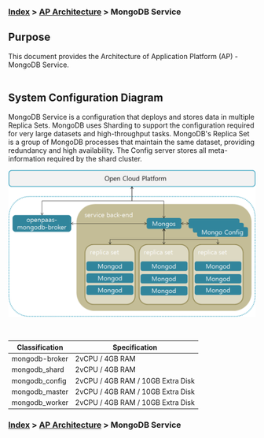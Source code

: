 ### [Index](https://github.com/PaaS-TA/Guide-eng/blob/master/README.md) > [AP Architecture](../README.md) > MongoDB Service

## Purpose
This document provides the Architecture of Application Platform (AP) - MongoDB Service.
<br><br>

## System Configuration Diagram
MongoDB Service is a configuration that deploys and stores data in multiple Replica Sets.
MongoDB uses Sharding to support the configuration required for very large datasets and high-throughput tasks.
MongoDB's Replica Set is a group of MongoDB processes that maintain the same dataset, providing redundancy and high availability.
The Config server stores all meta-information required by the shard cluster.

![mongodb_architecture_eng](./image/mongodb_architecture.png)


<br>

| Classification | Specification |
|-------|----|
| mongodb-broker | 2vCPU / 4GB RAM |
| mongodb_shard | 2vCPU / 4GB RAM |
| mongodb_config | 2vCPU / 4GB RAM / 10GB Extra Disk |
| mongodb_master | 2vCPU / 4GB RAM / 10GB Extra Disk |
| mongodb_worker | 2vCPU / 4GB RAM / 10GB Extra Disk |



### [Index](https://github.com/PaaS-TA/Guide-eng/blob/master/README.md) > [AP Architecture](../README.md) > MongoDB Service
